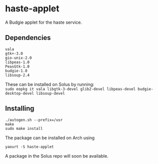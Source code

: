 # haste-applet
A Budgie applet for the haste service.

## Dependencies
```
vala
gtk+-3.0
gio-unix-2.0
libpeas-1.0
PeasGtk-1.0
budgie-1.0
libsoup-2.4
```

These can be installed on Solus by running:  
`sudo eopkg it vala libgtk-3-devel glib2-devel libpeas-devel budgie-desktop-devel libsoup-devel`

## Installing
```
./autogen.sh --prefix=/usr
make
sudo make install
```

The package can be installed on Arch using 
```
yaourt -S haste-applet
```

A package in the Solus repo will soon be available.
